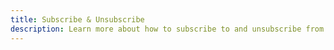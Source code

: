 ```yaml
---
title: Subscribe & Unsubscribe
description: Learn more about how to subscribe to and unsubscribe from topics using Amplify's PubSub category
---
```


<inline-fragment platform="js" src="~/lib/pubsub/fragments/js/subunsub.md"></inline-fragment>
